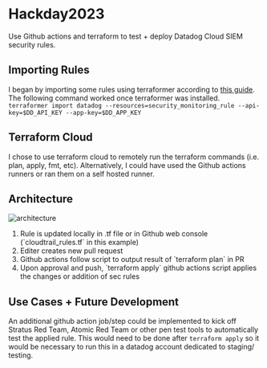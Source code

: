 # Hackday2023
Use Github actions and terraform to test + deploy Datadog Cloud SIEM security rules. 

## Importing Rules
I began by importing some rules using terraformer according to [this guide](https://docs.datadoghq.com/agent/guide/how-to-import-datadog-resources-into-terraform/#overview). The following command worked once terraformer was installed.
`terraformer import datadog --resources=security_monitoring_rule --api-key=$DD_API_KEY --app-key=$DD_APP_KEY`

## Terraform Cloud
I chose to use terraform cloud to remotely run the terraform commands (i.e. plan, apply, fmt, etc). Alternatively, I could have used the Github actions runners or ran them on a self hosted runner.

## Architecture
![architecture](https://content.hashicorp.com/api/assets?product=tutorials&version=main&asset=public%2Fimg%2Fterraform%2Fautomation%2Ftfc-gh-actions-workflow.png)

<ol>
    <li> Rule is updated locally in .tf file or in Github web console (`cloudtrail_rules.tf` in this example)
    <li> Editer creates new pull request
    <li> Github actions follow script to output result of `terraform plan` in PR
    <li> Upon approval and push, `terraform apply` github actions script applies the changes or addition of sec rules
</ol>

## Use Cases + Future Development

An additional github action job/step could be implemented to kick off Stratus Red Team, Atomic Red Team or other pen test tools to automatically test the applied rule. This would need to be done after `terraform apply` so it would be necessary to run this in a datadog account dedicated to staging/ testing. 